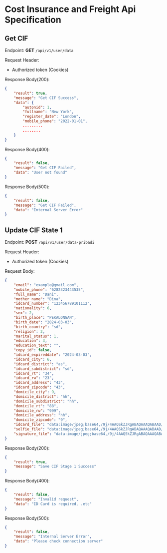 # Cost Insurance and Freight Api Specification

## Get CIF
Endpoint: **GET** `/api/v1/user/data`

Request Header:
- Authorized token (Cookies)

Response Body(200):
```json
{
    "result": true,
    "message": "Get CIF Success",
    "data": {
        "autonid": 1,
        "fullname": "New York",
        "register_date": "London",
        "mobile_phone": "2022-01-01",
        .........
        ........
    }
}
```

Response Body(400):
```json
{
    "result": false,
    "message": "Get CIF Failed",
    "data": "User not found"
}
```

Response Body(500):
```json
{
    "result": false,
    "message": "Get CIF Failed",
    "data": "Internal Server Error"
}
```

## Update CIF State 1
Endpoint: **POST** `/api/v1/user/data-pribadi`

Request Header:
- Authorized token (Cookies)

Request Body:
```json
{
    "email": "example@gmail.com",
    "mobile_phone": "6282323443535",
    "full_name": "Dani",
    "mother_name": "Dina",
    "idcard_number": "123456789101112",
    "nationality": 6,
    "sex": 2,
    "birth_place": "PEKALONGAN",
    "birth_date": "2024-03-03",
    "birth_country": "sd",
    "religion": 2,
    "marital_status": 1,
    "education": 3,
    "education_text": "",
    "copy_id": false,
    "idcard_expireddate": "2024-03-03",
    "idcard_city": 6,
    "idcard_district": "as",
    "idcard_subdistrict": "sd",
    "idcard_rt": "34",
    "idcard_rw": "23",
    "idcard_address": "43",
    "idcard_zipcode": "43",
    "domicile_city": 9,
    "domicile_district": "hh",
    "domicile_subdistrict": "hh",
    "domicile_rt": "88",
    "domicile_rw": "999",
    "domicile_address": "hh",
    "domicile_zipcode": "9",
    "idcard_file": "data:image/jpeg;base64,/9j/4AAQSkZJRgABAQAAAQABAAD/.......",
    "selfie_file": "data:image/jpeg;base64,/9j/4AAQSkZJRgABAQAAAQABAAD/.......",
    "signature_file": "data:image/jpeg;base64,/9j/4AAQSkZJRgABAQAAAQABAAD/......."
}
```

Response Body(200):
```json
{
    "result": true,
    "message": "Save CIF Stage 1 Success"
}
```

Response Body(400):
```json
{
    "result": false,
    "message": "Invalid request",
    "data": "ID Card is required, .etc"
}
```

Response Body(500):
```json
{
    "result": false,
    "message": "Internal Server Error",
    "data": "Please check connection server"
}
```